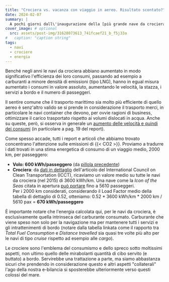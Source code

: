 ```yaml
---
title: "Crociera vs. vacanza con viaggio in aereo. Risultato scontato?"
date: 2024-02-07
summary: |
  A pochi giorni dall\'inaugurazione della [più grande nave da crociera mai costruita](https://www.ilpost.it/2024/01/27/crociere-emissioni/?utm_source=telegram&utm_medium=social&utm_campaign=lancio), la *Icon of the Seas* di Royal Caribbean, ci siamo chiesti se il classico senso comune delle *navi meno energivore degli aerei* sia effettivamente valido. E, come spesso ci accade, siamo rimasti sorpresi.
cover_image: # optional
  src: assets/post-img/31628073613_741fcaef21_b_f5j33a
#   caption: "caption string"
tags:
  - navi
  - crociere
  - energia
---
```


Benché negli anni le navi da crociera abbiano aumentato in modo significativo l'efficienza dei loro consumi, passando ad esempio a carburanti a minore densità di emissioni (tipo LNG), hanno in egual misura aumentato i consumi in valore assoluto, aumentando le velocità, la stazza, i servizi a bordo e il numero di passeggeri.

Il sentire comune che il trasporto marittimo sia molto più efficiente di quello aereo è senz'altro valido se si prende in considerazione il trasporto merci, in particolare le navi container che devono, per ovvie ragioni di business, ottimizzare il carico trasportato rispetto ai volumi dislocati in acqua. Anche su queste, però, si osserva in generale un [aumento delle velocità e quindi dei consumi](https://theicct.org/wp-content/uploads/2021/06/Global-shipping-GHG-emissions-2013-2015_ICCT-Report_17102017_vF.pdf) (in particolare a pag. 19 del report).

Come spesso accade, tutti i report e articoli che abbiamo trovato concentrano l'attenzione sulle emissioni di {{< CO2 >}}. Proviamo a tradurre i dati trovati in una stima energetica di consumo di un viaggio medio, 2000 km, per passeggero:

- **Volo: 600 kWh/passeggero** (da [pillola precedente](https://resconda.it/articles/energia-dei-voli-aerei/))
- **Crociera**: da [dati in dettaglio](https://theicct.org/wp-content/uploads/2022/01/Supplemental_material_final_vflocked.xlsx) dell'articolo del International Council on Clean Transportation (ICCT), ricaviamo un valore medio su tutte le navi da crociera (nel 2015) di 3600 kWh/km. Una nave come la *Icon of the Seas* citata in apertura [può portare](https://www.royalcaribbeanpresscenter.com/fact-sheet/35/icon-of-the-seas/) fino a 5610 passeggeri.  
  Per i 2000 km considerati, considerando il Load Factor medio della tabella di dettaglio di 0.52, otteniamo: 0.52 \* 3600 kWh/km \* 2000 km / 5610 pax = **670 kWh/passeggero**

È importante notare che l'energia calcolata qui, per le navi da crociera, è esclusivamente quella intrinseca del carburante consumato. Carburante che viene speso non solo per la navigazione ma per mantenere tutti i servizi e gli intrattenimenti di bordo (notare dalla tabella linkata come il rapporto tra *Total Fuel Consumption* e *Distance travelled* sia quasi tre volte più alto per le navi di tipo *cruise* rispetto ad esempio alle *cargo*).

Le crociere sono l'emblema del consumismo e dello spreco sotto moltissimi aspetti, non ultimo quello delle mirabolanti quantità di cibo servito (e buttato) a bordo. Servirebbe una trattazione a parte, ma siamo abbastanza sicuri che prendendo in considerazione questo e altri aspetti "collaterali" l'ago della nostra e-bilancia si sposterebbe ulteriormente verso questi colossi del mare.

<!--
  created 2024-02-07 18:55:07.987391 +0100 CET m=+0.037235126
-->